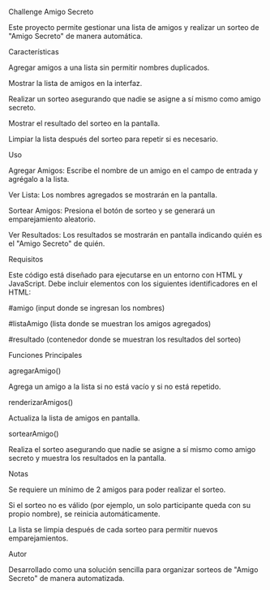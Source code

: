 Challenge Amigo Secreto

Este proyecto permite gestionar una lista de amigos y realizar un sorteo de "Amigo Secreto" de manera automática.



Características

Agregar amigos a una lista sin permitir nombres duplicados.

Mostrar la lista de amigos en la interfaz.

Realizar un sorteo asegurando que nadie se asigne a sí mismo como amigo secreto.

Mostrar el resultado del sorteo en la pantalla.

Limpiar la lista después del sorteo para repetir si es necesario.

Uso

Agregar Amigos: Escribe el nombre de un amigo en el campo de entrada y agrégalo a la lista.

Ver Lista: Los nombres agregados se mostrarán en la pantalla.

Sortear Amigos: Presiona el botón de sorteo y se generará un emparejamiento aleatorio.

Ver Resultados: Los resultados se mostrarán en pantalla indicando quién es el "Amigo Secreto" de quién.

Requisitos

Este código está diseñado para ejecutarse en un entorno con HTML y JavaScript. Debe incluir elementos con los siguientes identificadores en el HTML:

#amigo (input donde se ingresan los nombres)

#listaAmigo (lista donde se muestran los amigos agregados)

#resultado (contenedor donde se muestran los resultados del sorteo)

Funciones Principales

agregarAmigo()

Agrega un amigo a la lista si no está vacío y si no está repetido.

renderizarAmigos()

Actualiza la lista de amigos en pantalla.

sortearAmigo()

Realiza el sorteo asegurando que nadie se asigne a sí mismo como amigo secreto y muestra los resultados en la pantalla.

Notas

Se requiere un mínimo de 2 amigos para poder realizar el sorteo.

Si el sorteo no es válido (por ejemplo, un solo participante queda con su propio nombre), se reinicia automáticamente.

La lista se limpia después de cada sorteo para permitir nuevos emparejamientos.

Autor

Desarrollado como una solución sencilla para organizar sorteos de "Amigo Secreto" de manera automatizada.

